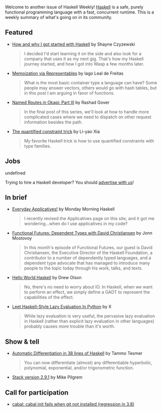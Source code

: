 Welcome to another issue of Haskell Weekly!
[Haskell](https://www.haskell.org) is a safe, purely functional programming language with a fast, concurrent runtime.
This is a weekly summary of what's going on in its community.

## Featured

- [How and why I got started with Haskell](https://wasp-lang.dev/blog/2022/08/26/how-and-why-i-got-started-with-haskell) by Shayne Czyzewski
  > I decided I'd start learning it on the side and also look for a company that uses it as my next gig. That's how my Haskell journey started, and how I got into Wasp a few months later.

- [Memoization via Representables](https://iagoleal.com/posts/representable-memoize/) by Iago Leal de Freitas
  > What is the most basic container type a language can have? Some people may answer vectors, others would go with hash tables, but in this post I am arguing in favor of functions.

- [Named Routes in Okapi: Part III](https://monadic.systems/post4) by Rashad Gover
  > In the final post of this series, we'll look at how to handle more complicated cases where we need to dispatch on other request information besides the path.

- [The quantified constraint trick](https://blog.poisson.chat/posts/2022-09-21-quantified-constraint-trick.html) by Li-yao Xia
  > My favorite Haskell trick is how to use quantified constraints with type families.

## Jobs

undefined

Trying to hire a Haskell developer?
You should [advertise with us](https://haskellweekly.news/advertising.html)!

## In brief

- [Everyday Applicatives!](https://mmhaskell.com/blog/2022/9/15/everyday-applicatives) by Monday Morning Haskell
  > I recently revised the Applicatives page on this site, and it got me wondering...when do I use applicatives in my code?

- [Functional Futures: Dependent Types with David Christiansen](https://serokell.io/blog/dependent-types-with-david-christiansen) by Jonn Mostovoy
  > In this month's episode of Functional Futures, our guest is David Christiansen, the Executive Director of the Haskell Foundation, a contributor to a number of dependently typed languages, and a dependent type advocate that has managed to introduce many people to the topic today through his work, talks, and texts.

- [Hello World Haskell](https://blog.drewolson.org/hello-world-haskell) by Drew Olson
  > No, there's no need to worry about IO. In Haskell, when we want to perform an effect, we simply define a GADT to represent the capabilities of the effect.

- [Leet Haskell-Style Lazy Evaluation In Python](https://yairchu.github.io/posts/leet-haskell-in-python) by X
  > While lazy evaluation is very useful, the pervasive lazy evaluation in Haskell (rather than explicit lazy evaluation in other languages) probably causes more trouble than it's worth.

## Show & tell

- [Automatic Differentiation in 38 lines of Haskell](https://gist.github.com/ttesmer/948df432cf46ec6db8c1e83ab59b1b21/0e788a3c895f0f970c03f75130d0d7f27e48ad7f) by Tammo Tesmer
  > You can now differentiate (almost) any differentiable hyperbolic, polynomial, exponential, and/or trigonometric function.

- [Stack version 2.9.1](https://github.com/commercialhaskell/stack/releases/tag/v2.9.1) by Mike Pilgrem

## Call for participation

- [cabal: cabal init fails when git not installed (regression in 3.8)](https://github.com/haskell/cabal/issues/8478)
